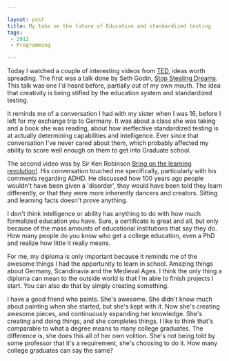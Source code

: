 ```yaml
---

layout: post
title: My take on the future of Education and standardized testing
tags: 
 - 2012
 - Programming

---
```


Today I watched a couple of interesting videos from [TED](http://www.ted.com/), ideas worth spreading.  The first was a talk done by Seth Godin, [Stop Stealing Dreams](http://www.youtube.com/watch?feature=player_embedded&v=sXpbONjV1Jc).  This talk was one I'd heard before, partially out of my own mouth.  The idea that creativity is being stifled by the education system and standardized testing.  

It reminds me of a conversation I had with my sister when I was 16, before I left for my exchange trip to Germany.  It was about a class she was taking and a book she was reading, about how ineffective standardized testing is at actually determining capabilities and intelligence.  Ever since that conversation I've never cared about them, which probably affected my ability to score well enough on them to get into Graduate school.  

The second video was by Sir Ken Robinson [Bring on the learning revolution!](http://www.ted.com/talks/sir_ken_robinson_bring_on_the_revolution.html).  His conversation touched me specifically, particularly with his comments regarding ADHD.  He discussed how 100 years ago people wouldn't have been given a 'disorder', they would have been told they learn differently, or that they were more inherently dancers and creators.  Sitting and learning facts doesn't prove anything.

I don't think intelligence or ability has anything to do with how much formalized education you have.  Sure, a certificate is great and all, but only because of the mass amounts of educational institutions that say they do.  How many people do you know who get a college education, even a PhD and realize how little it really means.  

For me, my diploma is only important because it reminds me of the awesome things I had the opportunity to learn in school.  Amazing things about Germany, Scandinavia and the Medieval Ages.  I think the only thing a diploma can mean to the outside world is that I'm able to finish projects I start.  You can also do that by simply creating something. 

I have a good friend who paints.  She's awesome.  She didn't know much about painting when she started, but she's kept with it.  Now she's creating awesome pieces, and continuously expanding her knowledge.  She's creating and doing things, and she completes things.  I like to think that's comparable to what a degree means to many college graduates.  The difference is, she does this all of her own volition.  She's not being told by some professor that it's a requirement, she's choosing to do it.  How many college graduates can say the same?  

